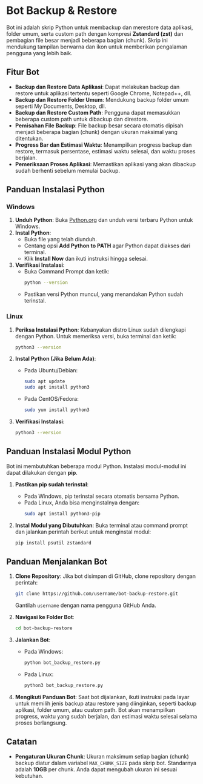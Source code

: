 # Bot Backup & Restore

Bot ini adalah skrip Python untuk membackup dan merestore data aplikasi, folder umum, serta custom path dengan kompresi **Zstandard (zst)** dan pembagian file besar menjadi beberapa bagian (chunk). Skrip ini mendukung tampilan berwarna dan ikon untuk memberikan pengalaman pengguna yang lebih baik.

## Fitur Bot

- **Backup dan Restore Data Aplikasi**: Dapat melakukan backup dan restore untuk aplikasi tertentu seperti Google Chrome, Notepad++, dll.
- **Backup dan Restore Folder Umum**: Mendukung backup folder umum seperti My Documents, Desktop, dll.
- **Backup dan Restore Custom Path**: Pengguna dapat memasukkan beberapa custom path untuk dibackup dan direstore.
- **Pemisahan File Backup**: File backup besar secara otomatis dipisah menjadi beberapa bagian (chunk) dengan ukuran maksimal yang ditentukan.
- **Progress Bar dan Estimasi Waktu**: Menampilkan progress backup dan restore, termasuk persentase, estimasi waktu selesai, dan waktu proses berjalan.
- **Pemeriksaan Proses Aplikasi**: Memastikan aplikasi yang akan dibackup sudah berhenti sebelum memulai backup.

## Panduan Instalasi Python

### Windows

1. **Unduh Python**: Buka [Python.org](https://www.python.org/downloads/windows/) dan unduh versi terbaru Python untuk Windows.
2. **Instal Python**:
   - Buka file yang telah diunduh.
   - Centang opsi **Add Python to PATH** agar Python dapat diakses dari terminal.
   - Klik **Install Now** dan ikuti instruksi hingga selesai.
3. **Verifikasi Instalasi**:
   - Buka Command Prompt dan ketik:
     ```bash
     python --version
     ```
   - Pastikan versi Python muncul, yang menandakan Python sudah terinstal.

### Linux

1. **Periksa Instalasi Python**: Kebanyakan distro Linux sudah dilengkapi dengan Python. Untuk memeriksa versi, buka terminal dan ketik:
   ```bash
   python3 --version
   ```
2. **Instal Python (Jika Belum Ada)**:
   - Pada Ubuntu/Debian:
     ```bash
     sudo apt update
     sudo apt install python3
     ```
   - Pada CentOS/Fedora:
     ```bash
     sudo yum install python3
     ```

3. **Verifikasi Instalasi**:
   ```bash
   python3 --version
   ```

## Panduan Instalasi Modul Python

Bot ini membutuhkan beberapa modul Python. Instalasi modul-modul ini dapat dilakukan dengan **pip**.

1. **Pastikan pip sudah terinstal**:
   - Pada Windows, pip terinstal secara otomatis bersama Python.
   - Pada Linux, Anda bisa menginstalnya dengan:
     ```bash
     sudo apt install python3-pip
     ```

2. **Instal Modul yang Dibutuhkan**:
   Buka terminal atau command prompt dan jalankan perintah berikut untuk menginstal modul:
   ```bash
   pip install psutil zstandard
   ```

## Panduan Menjalankan Bot

1. **Clone Repository**: Jika bot disimpan di GitHub, clone repository dengan perintah:
   ```bash
   git clone https://github.com/username/bot-backup-restore.git
   ```
   Gantilah `username` dengan nama pengguna GitHub Anda.

2. **Navigasi ke Folder Bot**:
   ```bash
   cd bot-backup-restore
   ```

3. **Jalankan Bot**:
   - Pada Windows:
     ```bash
     python bot_backup_restore.py
     ```
   - Pada Linux:
     ```bash
     python3 bot_backup_restore.py
     ```

4. **Mengikuti Panduan Bot**:
   Saat bot dijalankan, ikuti instruksi pada layar untuk memilih jenis backup atau restore yang diinginkan, seperti backup aplikasi, folder umum, atau custom path. Bot akan menampilkan progress, waktu yang sudah berjalan, dan estimasi waktu selesai selama proses berlangsung.

## Catatan

- **Pengaturan Ukuran Chunk**: Ukuran maksimum setiap bagian (chunk) backup diatur dalam variabel `MAX_CHUNK_SIZE` pada skrip bot. Standarnya adalah **10GB** per chunk. Anda dapat mengubah ukuran ini sesuai kebutuhan.
